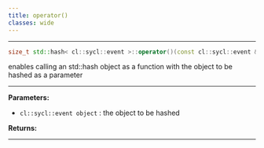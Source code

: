 ```yaml
---
title: operator()
classes: wide
---
```



---

```cpp
size_t std::hash< cl::sycl::event >::operator()(const cl::sycl::event &object) const
```


enables calling an std::hash object as a function with the object to be hashed as a parameter 


---
**Parameters:**

 - `cl::sycl::event object`
: the object to be hashed 

**Returns:** 

---
